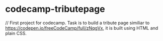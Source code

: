 # codecamp-tributepage

// First project for codecamp. Task is to build a tribute page similiar to https://codepen.io/freeCodeCamp/full/zNqgVx, it is built using HTML and plain CSS.
